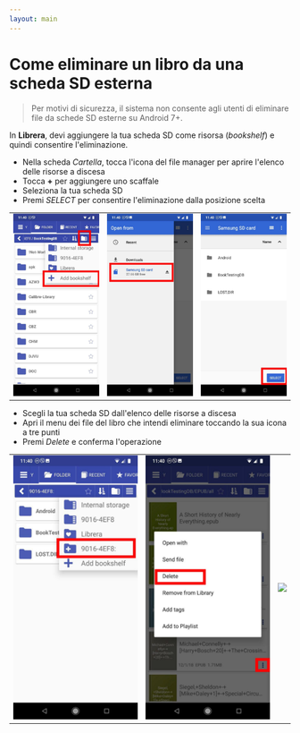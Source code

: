 ```yaml
---
layout: main
---
```


# Come eliminare un libro da una scheda SD esterna

> Per motivi di sicurezza, il sistema non consente agli utenti di eliminare file da schede SD esterne su Android 7+.

In **Librera**, devi aggiungere la tua scheda SD come risorsa (_bookshelf_) e quindi consentire l'eliminazione.

* Nella scheda _Cartella_, tocca l'icona del file manager per aprire l'elenco delle risorse a discesa
* Tocca **+** per aggiungere uno scaffale
* Seleziona la tua scheda SD
* Premi _SELECT_ per consentire l'eliminazione dalla posizione scelta

||||
|-|-|-|
|![](1.jpg)|![](2.jpg)|![](3.jpg)|

* Scegli la tua scheda SD dall'elenco delle risorse a discesa
* Apri il menu dei file del libro che intendi eliminare toccando la sua icona a tre punti
* Premi _Delete_ e conferma l'operazione

||||
|-|-|-|
|![](4.jpg)|![](5.jpg)|![](6.jpg)|
